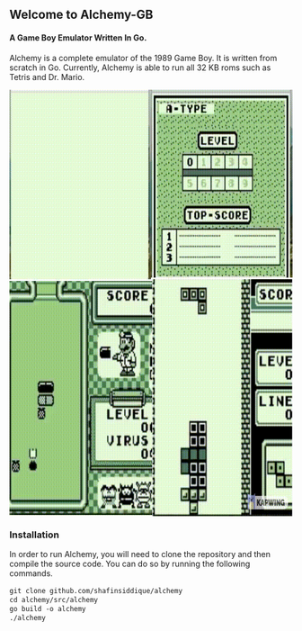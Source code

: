 ## Welcome to Alchemy-GB

#### A Game Boy Emulator Written In Go.

Alchemy is a complete emulator of the 1989 Game Boy. It is written from scratch in Go. Currently, Alchemy is able to run all 32 KB roms such as Tetris and Dr. Mario.


<img align="center" width="776" height="758" src="/demos/collage.gif">


### Installation

In order to run Alchemy, you will need to clone the repository and then compile the source code. You can do so by running the following commands. 

    git clone github.com/shafinsiddique/alchemy
    cd alchemy/src/alchemy
    go build -o alchemy
    ./alchemy
    
